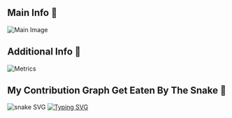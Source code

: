 ## Main Info 👾
![Main Image](https://user-images.githubusercontent.com/76848542/226166106-f8e998a5-dbd0-45a7-8122-a2830f6a6856.gif)

## Additional Info 👾
![Metrics](https://metrics.lecoq.io/MIKLAMB?template=terminal&isocalendar=1&languages=1&achievements=1&calendar=1&projects=1&lines=1&base=header%2C%20activity%2C%20community%2C%20repositories%2C%20metadata&base.indepth=false&base.hireable=false&base.skip=false&isocalendar=false&isocalendar.duration=half-year&languages=false&languages.limit=8&languages.threshold=0%25&languages.other=false&languages.colors=github&languages.sections=most-used&languages.indepth=false&languages.analysis.timeout=15&languages.analysis.timeout.repositories=7.5&languages.categories=markup%2C%20programming&languages.recent.categories=markup%2C%20programming&languages.recent.load=300&languages.recent.days=14&lines=false&lines.sections=base&lines.repositories.limit=4&lines.history.limit=1&calendar=false&calendar.limit=1&achievements=false&achievements.threshold=C&achievements.secrets=true&achievements.display=compact&achievements.limit=0&projects=false&projects.limit=4&projects.descriptions=false&config.timezone=Asia%2FYerevan)

## My Contribution Graph Get Eaten By The Snake 🐍
![snake SVG](https://github.com/MIKLAMB/MIKLAMB/blob/output/github-contribution-grid-snake.svg)
[![Typing SVG](https://readme-typing-svg.herokuapp.com?font=oswald&pause=1000&color=31A9DF&background=222222&width=435&lines=Dot+Net+Engineer+%7C+Game+Developer;MIKLAMB)](https://git.io/typing-svg)

